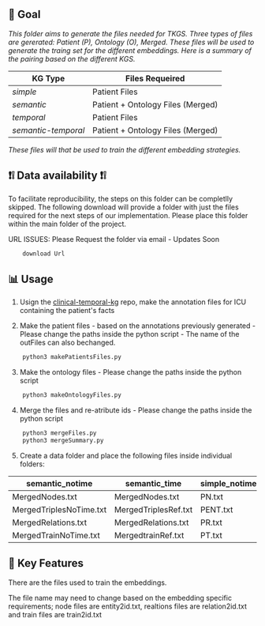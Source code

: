 ## 🎯 Goal
_This folder aims to generate the files needed for TKGS. Three types of files are gererated: Patient (P), Ontology (O), Merged. These files will be used to generate the traing set for the different embeddings. Here is a summary of the pairing based on the different KGS._

| KG Type | Files Requeired 
|-----------|-----------|
| _simple_ | Patient Files | 
| _semantic_ | Patient + Ontology Files (Merged)| 
| _temporal_ | Patient Files|
| _semantic-temporal_| Patient + Ontology Files (Merged)|

_These files will that be used to train the different embedding strategies._

## **❗️❕ Data availability ❗️❕**

To facilitate reproducibility, the steps on this folder can be completlly skipped. The following download will provide a folder with just the files required for the next steps of our implementation. Please place this folder within the main folder of the project.

URL ISSUES: Please Request the folder via email - Updates Soon

````python
    download Url
````

## **📊 Usage**

1. Usign the [clinical-temporal-kg](https://github.com/liseda-lab/clinical-temporal-kg.git) repo, make the annotation files for ICU containing the patient's facts

2. Make the patient files - based on the annotations previously generated -  Please change the paths inside the python script - The name of the outFiles can also bechanged.
````python
    python3 makePatientsFiles.py
````

3. Make the ontology files - Please change the paths inside the python script
````python
    python3 makeOntologyFiles.py
````

4. Merge the files and re-atribute ids - Please change the paths inside the python script
````python
    python3 mergeFiles.py
    python3 mergeSummary.py
````

5. Create a data folder and place the following files inside individual folders:

| semantic_notime | semantic_time | simple_notime | simple_time 
|-----------|-----------|-----------|-----------|
| MergedNodes.txt| MergedNodes.txt | PN.txt| PN.txt|
| MergedTriplesNoTime.txt | MergedTriplesRef.txt | PENT.txt| PREF.txt|
| MergedRelations.txt | MergedRelations.txt | PR.txt| PR.txt|
| MergedTrainNoTime.txt| MergedtrainRef.txt | PT.txt| PREFT.txt|

## **📌 Key Features**
There are the files used to train the embeddings. 

The file name may need to change based on the embedding specific requirements; node files are entity2id.txt, realtions files are relation2id.txt and train files are train2id.txt